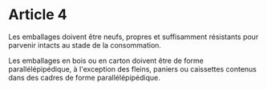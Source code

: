 # Article 4

Les emballages doivent être neufs, propres et suffisamment résistants pour parvenir intacts au stade de la consommation.

Les emballages en bois ou en carton doivent être de forme parallélépipédique, à l'exception des fleins, paniers ou caissettes contenus dans des cadres de forme parallélépipédique.
